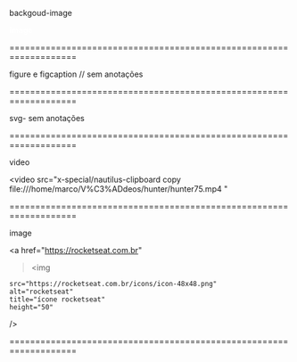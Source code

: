 backgoud-image

<!--

backgoud-image

- com a tag style
-somente para estilo
- não é semantico e falta significado
   // usa para adicionar um tipo de estilização especifica na página
-->

<p
  style="
    background-image: url('https://images.unsplash.com/photo-1519873174361-37788c5a73c7?ixid=MnwxMjA3fDB8MHxzZWFyY2h8MXx8YmxhY2slMjBiYWNrZ3JvdW5kfGVufDB8fDB8fA%3D%3D&ixlib=rb-1.2.1&auto=format&fit=crop&w=500&q=60');
  "
>
  <strong style="color: white">image</strong>
</p>

===================================================================

figure e figcaption // sem anotações

<!--

  Criando título visiveis para as imagens

  <figure> e <figcaption>

-->

===================================================================

svg- sem anotações

===================================================================

video

<!--
  <video>
    - src
    - controls
    - se não funcionar?
    - fallback content

    - source
    - src
    - type
-->

<video
src="x-special/nautilus-clipboard
copy
file:///home/marco/V%C3%ADdeos/hunter/hunter75.mp4
"

> </video>

===================================================================

image

<!--

 <img>

 - src // utilizado para especificar recursos de mídia: imagem, audio, video
 - alt // se não existir imagem, usa alt para  texto alternativo
 - title // para colocar um titulo na imagem
 - width // para definir uma largura
 - heigth // para definit uma altura
 - adicinando link // para linkar uma imagem


-->

<a href="https://rocketseat.com.br"

> <img

    src="https://rocketseat.com.br/icons/icon-48x48.png"
    alt="rocketseat"
    title="ícone rocketseat"
    height="50"

/></a>

===================================================================
